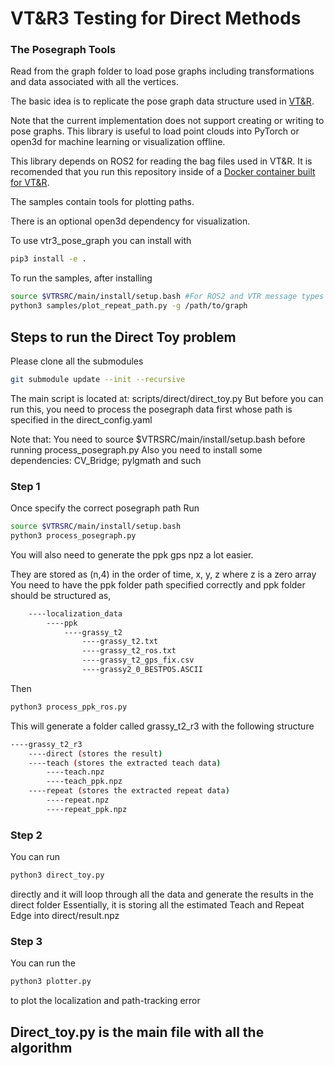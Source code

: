 # VT&R3 Testing for Direct Methods
### The Posegraph Tools
Read from the graph folder to load pose graphs including transformations and data associated with all the vertices.

The basic idea is to replicate the pose graph data structure used in [VT&R](https:/github.com/utiasASRL/vtr3).

Note that the current implementation does not support creating or writing to pose graphs.
This library is useful to load point clouds into PyTorch or open3d for machine learning or visualization offline. 

This library depends on ROS2 for reading the bag files used in VT&R. It is recomended that you run this repository inside of a [Docker container built for VT&R](https://github.com/utiasASRL/vtr3/wiki/Installation).

The samples contain tools for plotting paths. 

There is an optional open3d dependency for visualization. 

To use vtr3_pose_graph you can install with 
```bash
pip3 install -e .
```

To run the samples, after installing
```bash
source $VTRSRC/main/install/setup.bash #For ROS2 and VTR message types
python3 samples/plot_repeat_path.py -g /path/to/graph       
```

## Steps to run the Direct Toy problem 
Please clone all the submodules
```bash
git submodule update --init --recursive
```

The main script is located at: scripts/direct/direct_toy.py
But before you can run this, you need to process the posegraph data first whose path is specified in the direct_config.yaml

Note that: You need to source $VTRSRC/main/install/setup.bash before running process_posegraph.py
Also you need to install some dependencies: CV_Bridge; pylgmath and such

### Step 1
Once specify the correct posegraph path
Run 
```bash
source $VTRSRC/main/install/setup.bash
python3 process_posegraph.py
```

You will also need to generate the ppk gps npz a lot easier. 

They are stored as (n,4) in the order of time, x, y, z where z is a zero array
You need to have the ppk folder path specified correctly and ppk folder should be structured as,

```bash
    ----localization_data
        ----ppk
            ----grassy_t2
                ----grassy_t2.txt
                ----grassy_t2_ros.txt
                ----grassy_t2_gps_fix.csv
                ----grassy2_0_BESTPOS.ASCII
```

Then
```bash
python3 process_ppk_ros.py
```

This will generate a folder called grassy_t2_r3 with the following structure
```bash
----grassy_t2_r3
    ----direct (stores the result)
    ----teach (stores the extracted teach data)
        ----teach.npz
        ----teach_ppk.npz
    ----repeat (stores the extracted repeat data)
        ----repeat.npz
        ----repeat_ppk.npz
```

### Step 2
You can run 
```bash 
python3 direct_toy.py 
```
directly and it will loop through all the data and generate the results in the direct folder
Essentially, it is storing all the estimated Teach and Repeat Edge into direct/result.npz

### Step 3
You can run the 
```bash 
python3 plotter.py 
```
to plot the localization and path-tracking error 

## Direct_toy.py is the main file with all the algorithm